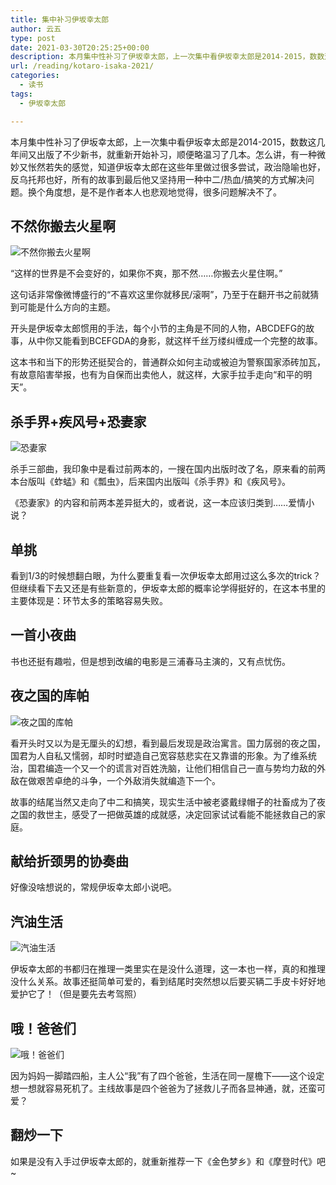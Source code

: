 ```yaml
---
title: 集中补习伊坂幸太郎
author: 云五
type: post
date: 2021-03-30T20:25:25+00:00
description: 本月集中性补习了伊坂幸太郎，上一次集中看伊坂幸太郎是2014-2015，数数这几年间又出版了不少新书，就重新开始补习，顺便略温习了几本。怎么讲，有一种微妙又怅然若失的感觉，知道伊坂幸太郎在这些年里做过很多尝试，政治隐喻也好，反乌托邦也好，所有的故事到最后他又坚持用一种中二/热血/搞笑的方式解决问题。换个角度想，是不是作者本人也悲观地觉得，很多问题解决不了。
url: /reading/kotaro-isaka-2021/
categories:
  - 读书
tags:
  - 伊坂幸太郎

---
```

本月集中性补习了伊坂幸太郎，上一次集中看伊坂幸太郎是2014-2015，数数这几年间又出版了不少新书，就重新开始补习，顺便略温习了几本。怎么讲，有一种微妙又怅然若失的感觉，知道伊坂幸太郎在这些年里做过很多尝试，政治隐喻也好，反乌托邦也好，所有的故事到最后他又坚持用一种中二/热血/搞笑的方式解决问题。换个角度想，是不是作者本人也悲观地觉得，很多问题解决不了。

## 不然你搬去火星啊

![不然你搬去火星啊](https://media.go5.dev/go5dev/media_attachments/files/105/822/045/495/399/383/original/0026a0492571571b.png)

“这样的世界是不会变好的，如果你不爽，那不然……你搬去火星住啊。”

这句话非常像微博盛行的“不喜欢这里你就移民/滚啊”，乃至于在翻开书之前就猜到可能是什么方向的主题。

开头是伊坂幸太郎惯用的手法，每个小节的主角是不同的人物，ABCDEFG的故事，从中你又能看到BCEFGDA的身影，就这样千丝万缕纠缠成一个完整的故事。

这本书和当下的形势还挺契合的，普通群众如何主动或被迫为警察国家添砖加瓦，有故意陷害举报，也有为自保而出卖他人，就这样，大家手拉手走向“和平的明天”。

## 杀手界+疾风号+恐妻家

![恐妻家](https://media.go5.dev/go5dev/media_attachments/files/105/980/592/512/166/906/original/c8677243fcdf71bd.png)

杀手三部曲，我印象中是看过前两本的，一搜在国内出版时改了名，原来看的前两本台版叫《蚱蜢》和《瓢虫》，后来国内出版叫《杀手界》和《疾风号》。

《恐妻家》的内容和前两本差异挺大的，或者说，这一本应该归类到……爱情小说？

## 单挑

看到1/3的时候想翻白眼，为什么要重复看一次伊坂幸太郎用过这么多次的trick？但继续看下去又还是有些新意的，伊坂幸太郎的概率论学得挺好的，在这本书里的主要体现是：环节太多的策略容易失败。

## 一首小夜曲

书也还挺有趣啦，但是想到改编的电影是三浦春马主演的，又有点忧伤。

## 夜之国的库帕

![夜之国的库帕](https://media.go5.dev/go5dev/media_attachments/files/105/885/832/114/905/909/original/d23faa301a62cba9.png)

看开头时又以为是无厘头的幻想，看到最后发现是政治寓言。国力孱弱的夜之国，国君为人自私又懦弱，却时时塑造自己宽容慈悲实在又靠谱的形象。为了维系统治，国君编造一个又一个的谎言对百姓洗脑，让他们相信自己一直与势均力敌的外敌在做艰苦卓绝的斗争，一个外敌消失就编造下一个。

故事的结尾当然又走向了中二和搞笑，现实生活中被老婆戴绿帽子的社畜成为了夜之国的救世主，感受了一把做英雄的成就感，决定回家试试看能不能拯救自己的家庭。

## 献给折颈男的协奏曲

好像没啥想说的，常规伊坂幸太郎小说吧。

## 汽油生活

![汽油生活](https://media.go5.dev/go5dev/media_attachments/files/105/885/842/114/930/142/original/eda28fa553d88867.png)

伊坂幸太郎的书都归在推理一类里实在是没什么道理，这一本也一样，真的和推理没什么关系。故事还挺简单可爱的，看到结尾时突然想以后要买辆二手皮卡好好地爱护它了！（但是要先去考驾照）

## 哦！爸爸们

![哦！爸爸们](https://media.go5.dev/go5dev/media_attachments/files/105/885/842/814/172/719/original/e86802e8c3a052a7.png)

因为妈妈一脚踏四船，主人公“我”有了四个爸爸，生活在同一屋檐下——这个设定想一想就容易死机了。主线故事是四个爸爸为了拯救儿子而各显神通，就，还蛮可爱？

## 翻炒一下

如果是没有入手过伊坂幸太郎的，就重新推荐一下《金色梦乡》和《摩登时代》吧~
